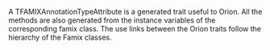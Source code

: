 A TFAMIXAnnotationTypeAttribute is a generated trait useful to Orion. All the methods are also generated from the instance variables of the corresponding famix class. The use links between the Orion traits follow the hierarchy of the Famix classes. 